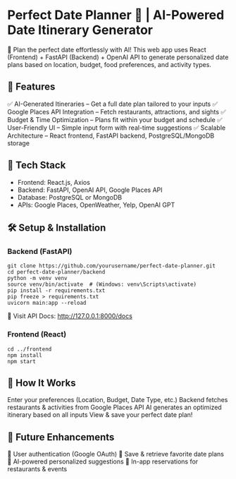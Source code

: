 # Perfect Date Planner 💖 | AI-Powered Date Itinerary Generator
🚀 Plan the perfect date effortlessly with AI! This web app uses React (Frontend) + FastAPI (Backend) + OpenAI API to generate personalized date plans based on location, budget, food preferences, and activity types.

## 🌟 Features
✅ AI-Generated Itineraries – Get a full date plan tailored to your inputs
✅ Google Places API Integration – Fetch restaurants, attractions, and sights
✅ Budget & Time Optimization – Plans fit within your budget and schedule
✅ User-Friendly UI – Simple input form with real-time suggestions
✅ Scalable Architecture – React frontend, FastAPI backend, PostgreSQL/MongoDB storage

## 🔧 Tech Stack
- Frontend: React.js, Axios
- Backend: FastAPI, OpenAI API, Google Places API
- Database: PostgreSQL or MongoDB
- APIs: Google Places, OpenWeather, Yelp, OpenAI GPT

## 🛠 Setup & Installation
### Backend (FastAPI)
```
git clone https://github.com/yourusername/perfect-date-planner.git
cd perfect-date-planner/backend
python -m venv venv
source venv/bin/activate  # (Windows: venv\Scripts\activate)
pip install -r requirements.txt
pip freeze > requirements.txt
uvicorn main:app --reload
```
📌 Visit API Docs: http://127.0.0.1:8000/docs

### Frontend (React)
```
cd ../frontend
npm install
npm start
```

## 🎯 How It Works
Enter your preferences (Location, Budget, Date Type, etc.)
Backend fetches restaurants & activities from Google Places API
AI generates an optimized itinerary based on all inputs
View & save your perfect date plan!

## 🚀 Future Enhancements
🔹 User authentication (Google OAuth)
🔹 Save & retrieve favorite date plans
🔹 AI-powered personalized suggestions
🔹 In-app reservations for restaurants & events
